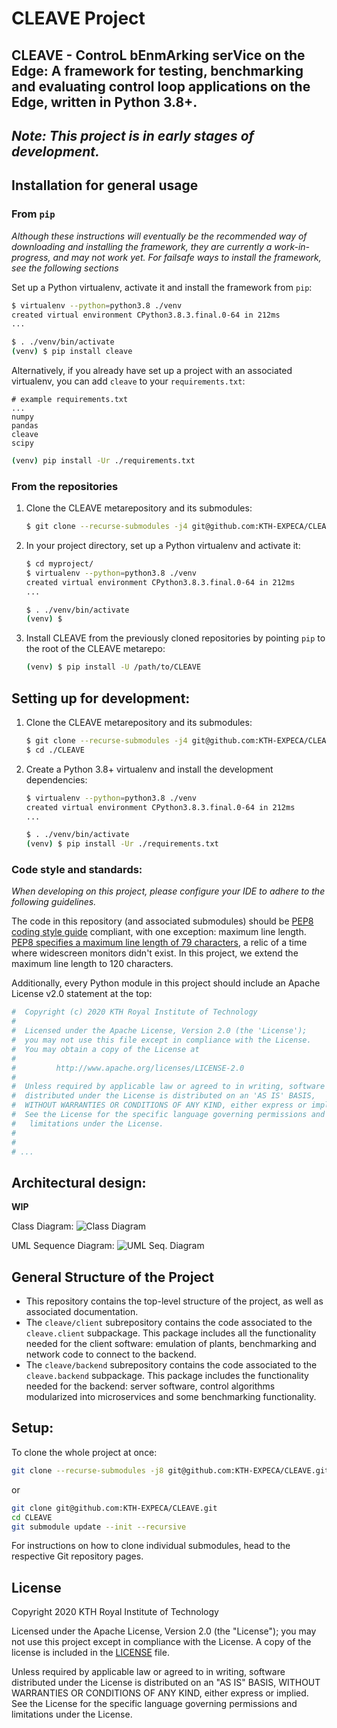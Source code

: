 # CLEAVE Project

CLEAVE - ControL bEnmArking serVice on the Edge: A framework for testing, benchmarking and evaluating control loop applications on the Edge, written in Python 3.8+.
---
*Note: This project is in early stages of development.*
---

## Installation for general usage
### From `pip`

*Although these instructions will eventually be the recommended way of downloading and installing the framework, they are currently a work-in-progress, and may not work yet. For failsafe ways to install the framework, see the following sections*

Set up a Python virtualenv, activate it and install the framework from `pip`:

```bash
$ virtualenv --python=python3.8 ./venv
created virtual environment CPython3.8.3.final.0-64 in 212ms
...

$ . ./venv/bin/activate
(venv) $ pip install cleave
```

Alternatively, if you already have set up a project with an associated virtualenv, you can add `cleave` to your `requirements.txt`:

```text
# example requirements.txt
...
numpy
pandas
cleave
scipy
```

```bash
(venv) pip install -Ur ./requirements.txt
```

### From the repositories

1. Clone the CLEAVE metarepository and its submodules:

    ```bash
    $ git clone --recurse-submodules -j4 git@github.com:KTH-EXPECA/CLEAVE.git
    ```
2. In your project directory, set up a Python virtualenv and activate it:

    ```bash
    $ cd myproject/
    $ virtualenv --python=python3.8 ./venv
    created virtual environment CPython3.8.3.final.0-64 in 212ms
    ...
    
    $ . ./venv/bin/activate
   (venv) $
    ```
 3. Install CLEAVE from the previously cloned repositories by pointing `pip` to the root of the CLEAVE metarepo:
    
    ```bash
    (venv) $ pip install -U /path/to/CLEAVE
    ```

## Setting up for development:

1. Clone the CLEAVE metarepository and its submodules:
   ```bash
   $ git clone --recurse-submodules -j4 git@github.com:KTH-EXPECA/CLEAVE.git
   $ cd ./CLEAVE
   ```

2.  Create a Python 3.8+ virtualenv and install the development dependencies:
    
    ```bash
    $ virtualenv --python=python3.8 ./venv
    created virtual environment CPython3.8.3.final.0-64 in 212ms
    ...
    
    $ . ./venv/bin/activate
    (venv) $ pip install -Ur ./requirements.txt
    ```
### Code style and standards:

*When developing on this project, please configure your IDE to adhere to the following guidelines.*

The code in this repository (and associated submodules) should be [PEP8 coding style guide](https://pep8.org/) compliant, with one exception: maximum line length. 
[PEP8 specifies a maximum line length of 79 characters](https://pep8.org/#maximum-line-length), a relic of a time where widescreen monitors didn't exist. In this project, we extend the maximum line length to 120 characters.

Additionally, every Python module in this project should include an Apache License v2.0 statement at the top:

```python
#  Copyright (c) 2020 KTH Royal Institute of Technology
#
#  Licensed under the Apache License, Version 2.0 (the 'License');
#  you may not use this file except in compliance with the License.
#  You may obtain a copy of the License at
#
#         http://www.apache.org/licenses/LICENSE-2.0
#
#  Unless required by applicable law or agreed to in writing, software
#  distributed under the License is distributed on an 'AS IS' BASIS,
#  WITHOUT WARRANTIES OR CONDITIONS OF ANY KIND, either express or implied.
#  See the License for the specific language governing permissions and
#   limitations under the License.
# 
#
# ...
```


## Architectural design:

**WIP**

Class Diagram: 
![Class Diagram](design/CLEAVE_CLASS.png)

UML Sequence Diagram: 
![UML Seq. Diagram](design/CLEAVE_UML.png)

## General Structure of the Project

- This repository contains the top-level structure of the project, as well as associated documentation.
- The `cleave/client` subrepository contains the code associated to the `cleave.client` subpackage. This package includes all the functionality needed for the client software: emulation of plants, benchmarking and network code to connect to the backend.
- The `cleave/backend` subrepository contains the code associated to the `cleave.backend` subpackage. This package includes the functionality needed for the backend: server software, control algorithms modularized into microservices and some benchmarking functionality.


## Setup:

To clone the whole project at once:

```bash
git clone --recurse-submodules -j8 git@github.com:KTH-EXPECA/CLEAVE.git
```

or 

```bash
git clone git@github.com:KTH-EXPECA/CLEAVE.git
cd CLEAVE
git submodule update --init --recursive
```

For instructions on how to clone individual submodules, head to the respective Git repository pages.

## License

Copyright 2020 KTH Royal Institute of Technology

Licensed under the Apache License, Version 2.0 (the "License"); you may not use this project except in compliance with the License. A copy of the license is included in the [LICENSE](LICENSE) file.

Unless required by applicable law or agreed to in writing, software distributed under the License is distributed on an "AS IS" BASIS, WITHOUT WARRANTIES OR CONDITIONS OF ANY KIND, either express or implied. See the License for the specific language governing permissions and limitations under the License.
